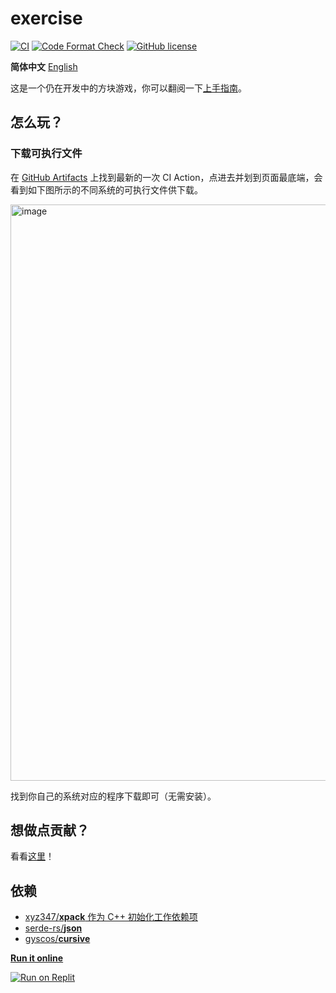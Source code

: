 # exercise

[![CI](https://github.com/Amazingkenneth/exercise/actions/workflows/ci.yml/badge.svg)](https://github.com/Amazingkenneth/exercise/actions/workflows/ci.yml)
[![Code Format Check](https://github.com/Amazingkenneth/exercise/actions/workflows/rustfmt.yml/badge.svg)](https://github.com/Amazingkenneth/exercise/actions/workflows/rustfmt.yml)
[![GitHub license](https://img.shields.io/github/license/Amazingkenneth/exercise)](https://github.com/Amazingkenneth/exercise/blob/main/LICENSE)

**简体中文** [English](https://github.com/Amazingkenneth/exercise/blob/main/README-en.md)

这是一个仍在开发中的方块游戏，你可以翻阅一下[上手指南](https://github.com/Amazingkenneth/exercise/blob/main/USER_GUIDE.md)。

## 怎么玩？
### 下载可执行文件
在 [GitHub Artifacts](https://github.com/Amazingkenneth/exercise/actions/workflows/ci.yml?query=is%3Asuccess) 上找到最新的一次 CI Action，点进去并划到页面最底端，会看到如下图所示的不同系统的可执行文件供下载。

<img width="922" alt="image" src="https://user-images.githubusercontent.com/81886982/198054083-87f62365-8e2d-4290-a809-9807e78974d5.png">

找到你自己的系统对应的程序下载即可（无需安装）。
<!-- an example on: https://github.com/Amazingkenneth/exercise/actions/runs/3329635277#artifacts -->

## 想做点贡献？
看看[这里](https://github.com/Amazingkenneth/exercise/blob/main/CONTRIBUTING.md)！

## 依赖
<!-- - [cxx.rs](https://github.com/dtolnay/cxx)-->
- [xyz347/**xpack** 作为 C++ 初始化工作依赖项](https://github.com/xyz347/xpack)
- [serde-rs/**json**](https://github.com/serde-rs/json)
- [gyscos/**cursive**](https://github.com/gyscos/cursive)

**[Run it online](https://replit.com/@Zykang/exercise#README.md)**

[![Run on Replit](https://replit.com/badge/github/Amazingkenneth/exercise)](https://replit.com/github/Amazingkenneth/exercise)
